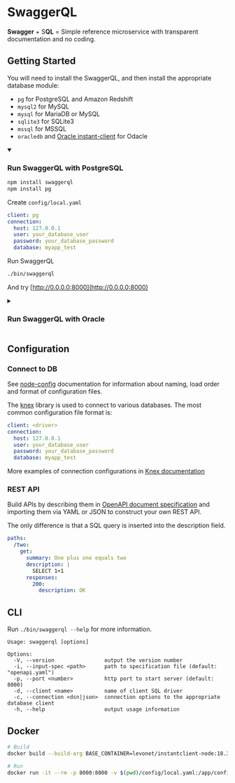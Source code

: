 # SwaggerQL

**Swagger** + S**QL** = Simple reference microservice with transparent documentation and no coding.

## Getting Started

You will need to install the SwaggerQL, and then install the appropriate database module:
- `pg` for PostgreSQL and Amazon Redshift
- `mysql2` for MySQL
- `mysql` for MariaDB or MySQL
- `sqlite3` for SQLite3
- `mssql` for MSSQL
- `oracledb` and [Oracle instant-client](https://www.oracle.com/database/technologies/instant-client/linux-x86-64-downloads.html) for Odacle

<details open>
<summary><h3>Run SwaggerQL with PostgreSQL</h3></summary>

```sh
npm install swaggerql
npm install pg
```

Create `config/local.yaml`

```yaml
client: pg
connection:
  host: 127.0.0.1
  user: your_database_user
  password: your_database_password
  database: myapp_test
```

Run SwaggerQL

```sh
./bin/swaggerql
```

And try [http://0.0.0.0:8000](http://0.0.0.0:8000)
</details>

<details>
<summary><h3>Run SwaggerQL with Oracle</h3></summary>

```sh
npm install swaggerql
npm install oracledb
```
Install [Oracle instant-client](https://www.oracle.com/database/technologies/instant-client/linux-x86-64-downloads.html)

Create `config/local.yaml`

```yaml
client: oracledb
connection:
  user: your_database_user
  password: your_database_password
  connectString: (DESCRIPTION=(ADDRESS_LIST=(ADDRESS=(PROTOCOL=TCP)(HOST=127.0.0.1)(PORT=1521)))(CONNECT_DATA=(SID=MY_SID)))
pool:
  min: 0
  max: 3
```

Run SwaggerQL

```sh
./bin/swaggerql
```

And try [http://0.0.0.0:8000](http://0.0.0.0:8000)
</details>

## Configuration

### Connect to DB

See [node-config](https://github.com/lorenwest/node-config/wiki/Configuration-Files) documentation for information about naming,
load order and format of configuration files.

The [knex](https://github.com/tgriesser/knex) library is used to connect to various databases.
The most common configuration file format is:

```yaml
client: <driver>
connection:
  host: 127.0.0.1
  user: your_database_user
  password: your_database_password
  database: myapp_test
```

More examples of connection configurations in [Knex documentation](http://knexjs.org/#Installation-client)

### REST API

Build APIs by describing them in [OpenAPI document specification](https://github.com/OAI/OpenAPI-Specification/blob/master/versions/3.0.2.md)
and importing them via YAML or JSON to construct your own REST API.

The only difference is that a SQL query is inserted into the description field.

```yaml
paths:
  /two:
    get:
      summary: One plus one equals two
      description: |
        SELECT 1+1
      responses:
        200:
          description: OK
```

## CLI

Run `./bin/swaggerql --help` for more information.

```
Usage: swaggerql [options]

Options:
  -V, --version                output the version number
  -i, --input-spec <path>      path to specification file (default: "openapi.yaml")
  -p, --port <number>          http port to start server (default: 8000)
  -d, --client <name>          name of client SQL driver
  -c, --connection <dsn|json>  connection options to the appropriate database client
  -h, --help                   output usage information
```

## Docker

```sh
# Build
docker build --build-arg BASE_CONTAINER=levonet/instantclient-node:18.3-10-slim --build-arg DRIVER_MODULE=oracledb -t swaggerql-oracledb:latest .

# Run
docker run -it --rm -p 8000:8000 -v $(pwd)/config/local.yaml:/app/config/production.yaml swaggerql-oracledb:latest
```
